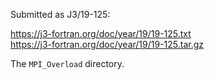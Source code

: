 Submitted as J3/19-125:

https://j3-fortran.org/doc/year/19/19-125.txt  
https://j3-fortran.org/doc/year/19/19-125.tar.gz

The `MPI_Overload` directory.
